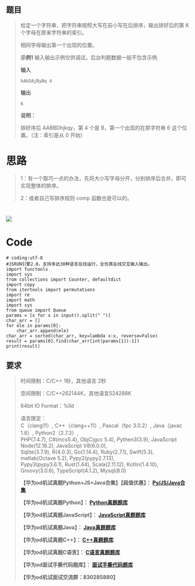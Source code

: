 ## 题目

> 给定一个字符串，把字符串按照大写在前小写在后排序，输出排好后的第 K 个字母在原来字符串的索引。
>
> 相同字母输出第一个出现的位置。
>
> **示例1** 输入输出示例仅供调试，后台判题数据一般不包含示例
>
> **输入**
>
> `hAkDAjByBq 4`
>
> **输出**
>
> `6`
>
> **说明：**
>
> 排好序后 AABBDhjkqy，第 4 个是 B，第一个出现的在原字符串 6 这个位置。（注：索引是从 0 开始）

# 思路

> 1：有一个取巧一点的办法，先将大小写字母分开，分别排序后合并，即可实现整体的排序。
>
> 2：或者自己写排序规则 comp 函数也是可以的。

# ![](https://img-blog.csdnimg.cn/a4beb5266e7742cfaed050e22d6c6175.jpeg)

# Code

    
    
    # coding:utf-8
    #JSRUN引擎2.0，支持多达30种语言在线运行，全仿真在线交互输入输出。 
    import functools
    import sys
    from collections import Counter, defaultdict
    import copy
    from itertools import permutations
    import re
    import math
    import sys
    from queue import Queue
    params = [x for x in input().split(" ")]
    char_arr = []
    for ele in params[0]:
        char_arr.append(ele)
    char_arr = sorted(char_arr, key=lambda x:x, reverse=False)
    result = params[0].find(char_arr[int(params[1])-1])
    print(result)

## 要求

> 时间限制：C/C++ 1秒，其他语言 2秒
>
> 空间限制：C/C++262144K，其他语言524288K
>
> 64bit IO Format：%lld
>
> 语言限定：  
>  C（clang11）, C++（clang++11）, Pascal（fpc 3.0.2）, Java（javac 1.8）,
> Python2（2.7.3）,  
>  PHP(7.4.7), C#(mcs5.4), ObjC(gcc 5.4), Pythen3(3.9), JavaScript
> Node(12.18.2), JavaScript V8(6.0.0),  
>  Sqlite(3.7.9), R(4.0.3), Go(1.14.4), Ruby(2.7.1), Swift(5.3), matlab(Octave
> 5.2), Pypy2(pypy2.7.13),  
>  Pypy3(pypy3.6.1), Rust(1.44), Scala(2.11.12), Kotlin(1.4.10),
> Groovy(3.0.6), TypeScript(4.1.2), Mysql(8.0)
>
> **【华为od机试真题Python+JS+Java合集】【超值优惠】：
> **[Py/JS/Java合集](https://blog.csdn.net/misayaaaaa/category_12258991.html
> "Py/JS/Java合集")****
>
> **【华为od机试真题Python】：
> **[Python真题题库](https://blog.csdn.net/misayaaaaa/category_12111005.html
> "Python真题题库")****
>
> **【华为od机试真题JavaScript】：
> **[JavaScript真题题库](https://blog.csdn.net/misayaaaaa/category_12199270.html
> "JavaScript真题题库")****
>
> **【华为od机试真题Java】：
> **[Java真题题库](https://blog.csdn.net/misayaaaaa/category_12111006.html
> "Java真题题库")****
>
> **【华为od机试真题C++】：
> **[C++真题题库](https://blog.csdn.net/misayaaaaa/category_12036814.html
> "C++真题题库")****
>
> **【华为od机试真题C语言】：
> **[C语言真题题库](https://blog.csdn.net/misayaaaaa/category_12217917.html
> "C语言真题题库")****
>
> **【华为od面试手撕代码题库】：
> **[面试手撕代码题库](https://renjie.blog.csdn.net/article/details/130419388
> "面试手撕代码题库")****
>
> **【华为od机试面试交流群：830285880】**

